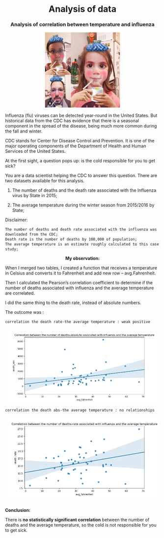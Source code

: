 <h1 align="center"><b>Analysis of data</b></h1>

<h3 align="center"><b>Analysis of correlation between temperature and influenza</b></h3>


<p align="center">
<img src="images/flu.jpg">
</p>

Influenza (flu) viruses can be detected year-round in the United States. But historical data from the CDC has evidence that there is a seasonal component in the spread of the disease, being much more common during the fall and winter.

CDC stands for Center for Disease Control and Prevention. It is one of the major operating components of the Department of Health and Human Services of the United States.

At the first sight, a question pops up: is the cold responsible for you to get sick?

You are a data scientist helping the CDC to answer this question. There are two datasets available for this analysis.

1. The number of deaths and the death rate associated with the Influenza virus by State in 2015;

2. The average temperature during the winter season from 2015/2016 by State;

Disclaimer: 

    The number of deaths and death rate associated with the influenza was downloaded from the CDC;
    Death rate is the number of deaths by 100,000 of population;
    The average temperature is an estimate roughly calculated to this case study;

<p align="center"><b>My observation:</b></p>

When I merged two tables, I created a function that receives a temperature in Celsius and converts it to Fahrenheit and add new row – avg.Fahrenheit. 

Then I calculated the Pearson’s correlation coefficient to determine if the number of deaths associated with influenza and the average temperature are correlated.

I did the same thing to the death rate, instead of absolute numbers.

The outcome was :

    correlation the death rate-the average temperature : weak positive
<p align="center">
<img src="images/Figure_1.png">
</p>

    correlation the death abs-the average temperature : no relationships
<p align="center">
<img src="images/Figure_2.png">
</p>
</br>
<b>Conclusion:</b>

There is **no statistically significant correlation** between the number of deaths and the average temperature, so the cold is not responsible for you to get sick.


